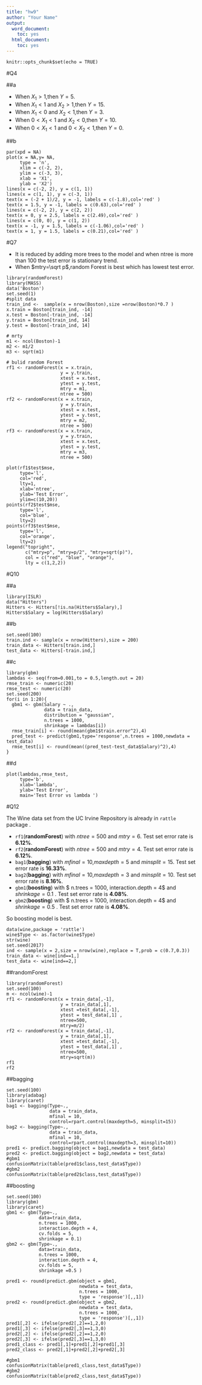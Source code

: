 ```yaml
---
title: "hw9"
author: "Your Name"
output:
  word_document:
    toc: yes
  html_document:
    toc: yes
---
```


```{r setup, include=FALSE}
knitr::opts_chunk$set(echo = TRUE)
```

#Q4

##a

- When $X_1>1$,then $Y=5$.
- When $X_1<1$ and $X_2>1$,then $Y=15$.
- When $X_1<0$ and $X_2<1$,then $Y=3$.
- When $0<X_1<1$ and $X_2<0$,then $Y=10$.
- When $0<X_1<1$ and $0<X_2<1$,then $Y=0$.

##b

```{r}
par(xpd = NA)
plot(x = NA,y= NA, 
     type = 'n', 
     xlim = c(-2, 2), 
     ylim = c(-3, 3), 
     xlab = 'X1', 
     ylab = 'X2')
lines(x = c(-2, 2), y = c(1, 1))
lines(x = c(1, 1), y = c(-3, 1))
text(x = (-2 + 1)/2, y = -1, labels = c(-1.8),col='red' )
text(x = 1.5, y = -1, labels = c(0.63),col='red' )
lines(x = c(-2, 2), y = c(2, 2))
text(x = 0, y = 2.5, labels = c(2.49),col='red' )
lines(x = c(0, 0), y = c(1, 2))
text(x = -1, y = 1.5, labels = c(-1.06),col='red' )
text(x = 1, y = 1.5, labels = c(0.21),col='red' )
```


#Q7

- It is reduced by adding more trees to the model and when  ntree is more than 100 the test error  is stationary trend.
- When $mtry=\sqrt p$,random Forest is best which has lowest test error.

```{r, message=FALSE, warning=FALSE}
library(randomForest)
library(MASS)
data('Boston')
set.seed(1)
#split data
train_ind <-  sample(x = nrow(Boston),size =nrow(Boston)*0.7 )
x.train = Boston[train_ind, -14]
x.test = Boston[-train_ind, -14]
y.train = Boston[train_ind, 14]
y.test = Boston[-train_ind, 14]

# mrty
m1 <- ncol(Boston)-1
m2 <- m1/2
m3 <- sqrt(m1)

# bulid random Forest
rf1 <- randomForest(x = x.train,
                    y = y.train,
                    xtest = x.test,
                    ytest = y.test,
                    mtry = m1,
                    ntree = 500)
rf2 <- randomForest(x = x.train,
                    y = y.train,
                    xtest = x.test,
                    ytest = y.test,
                    mtry = m2,
                    ntree = 500)
rf3 <- randomForest(x = x.train,
                    y = y.train,
                    xtest = x.test,
                    ytest = y.test,
                    mtry = m3,
                    ntree = 500)

plot(rf1$test$mse,
     type='l',
     col='red',
     lty=1,
     xlab='ntree',
     ylab='Test Error',
     ylim=c(10,20))
points(rf2$test$mse,
     type='l',
     col='blue',
     lty=2)
points(rf3$test$mse,
     type='l',
     col='orange',
     lty=2)
legend("topright", 
       c("mtry=p", "mtry=p/2", "mtry=sqrt(p)"), 
       col = c("red", "blue", "orange"),
       lty = c(1,2,2))

```

#Q10

##a

```{r, message=FALSE, warning=FALSE}
library(ISLR)
data("Hitters")
Hitters <- Hitters[!is.na(Hitters$Salary),]
Hitters$Salary = log(Hitters$Salary)
```

##b

```{r}
set.seed(100)
train.ind <- sample(x = nrow(Hitters),size = 200)
train_data <- Hitters[train.ind,]
test_data <- Hitters[-train.ind,]
```

##c


```{r, message=FALSE, warning=FALSE}
library(gbm)
lambdas <- seq(from=0.001,to = 0.5,length.out = 20)
rmse_train <- numeric(20)
rmse_test <- numeric(20)
set.seed(200)
for(i in 1:20){
  gbm1 <- gbm(Salary ~ .,
              data = train_data, 
              distribution = "gaussian", 
              n.trees = 1000, 
              shrinkage = lambdas[i])
  rmse_train[i] <- round(mean(gbm1$train.error^2),4)
  pred_test <- predict(gbm1,type='response',n.trees = 1000,newdata = test_data)
  rmse_test[i] <- round(mean((pred_test-test_data$Salary)^2),4)
}
```

##d

```{r}
plot(lambdas,rmse_test,
     type='b',
     xlab='lambda',
     ylab='Test Error',
     main='Test Error vs lambda ')
```

#Q12

The Wine data set from the UC Irvine Repository is already in `rattle` package .


- `rf1`(**randomForest**) with $ntree=500$ and $mtry=6$. Test set error rate is **6.12%**.
- `rf2`(**randomForest**) with $ntree=500$ and $mtry=4$. Test set error rate is **6.12%**.
- `bag1`(**bagging**) with $mfinal = 10$,$maxdepth=5$ and $minsplit=15$. Test set error rate is **16.33%**.
- `bag2`(**bagging**) with $mfinal = 10$,$maxdepth=3$ and $minsplit=10$. Test set error rate is **8.16%**.
- `gbm1`(**boosting**) with $ n.trees = 1000$,$ interaction.depth = 4$ and $shrinkage =0.1$ . Test set error rate is **4.08%**.
- `gbm2`(**boosting**) with $ n.trees = 1000$,$ interaction.depth = 4$ and $shrinkage =0.5$ . Test set error rate is **4.08%**.    
                
So boosting model is best.


```{r}
data(wine,package = 'rattle')
wine$Type <- as.factor(wine$Type)
str(wine)
set.seed(2017)
ind <- sample(x = 2,size = nrow(wine),replace = T,prob = c(0.7,0.3))
train_data <- wine[ind==1,]
test_data <- wine[ind==2,]
```

##randomForest

```{r}
library(randomForest)
set.seed(100)
m <- ncol(wine)-1
rf1 <- randomForest(x = train_data[,-1],
                    y = train_data[,1],
                    xtest =test_data[,-1],
                    ytest = test_data[,1] ,
                    ntree=500,
                    mtry=m/2)
rf2 <- randomForest(x = train_data[,-1],
                    y = train_data[,1],
                    xtest =test_data[,-1],
                    ytest = test_data[,1] ,
                    ntree=500,
                    mtry=sqrt(m))
rf1
rf2
```

##bagging

```{r, message=FALSE, warning=FALSE}
set.seed(100)
library(adabag)
library(caret)
bag1 <- bagging(Type~.,
                data = train_data,
                mfinal = 10,
                control=rpart.control(maxdepth=5, minsplit=15))
bag2 <- bagging(Type~.,
                data = train_data,
                mfinal = 10,
                control=rpart.control(maxdepth=3, minsplit=10))
pred1 <- predict.bagging(object = bag1,newdata = test_data)
pred2 <- predict.bagging(object = bag2,newdata = test_data)
#gbm1
confusionMatrix(table(pred1$class,test_data$Type))
#gbm2
confusionMatrix(table(pred2$class,test_data$Type))
```



##boosting


```{r, message=FALSE, warning=FALSE}
set.seed(100)
library(gbm)
library(caret)
gbm1 <- gbm(Type~.,
            data=train_data,
            n.trees = 1000,
            interaction.depth = 4,
            cv.folds = 5,
            shrinkage = 0.1)
gbm2 <- gbm(Type~.,
            data=train_data,
            n.trees = 1000,
            interaction.depth = 4,
            cv.folds = 5,
            shrinkage =0.5 )

pred1 <- round(predict.gbm(object = gbm1,
                           newdata = test_data,
                           n.trees = 1000,
                           type = 'response')[,,1])
pred2 <- round(predict.gbm(object = gbm2,
                           newdata = test_data,
                           n.trees = 1000,
                           type = 'response')[,,1])
pred1[,2] <- ifelse(pred2[,2]==1,2,0)
pred1[,3] <- ifelse(pred2[,3]==1,3,0)
pred2[,2] <- ifelse(pred2[,2]==1,2,0)
pred2[,3] <- ifelse(pred2[,3]==1,3,0)
pred1_class <- pred1[,1]+pred1[,2]+pred1[,3]
pred2_class <- pred2[,1]+pred2[,2]+pred2[,3]

#gbm1
confusionMatrix(table(pred1_class,test_data$Type))
#gbm2
confusionMatrix(table(pred2_class,test_data$Type))
```

